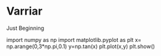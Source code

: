 # Varriar
Just Beginning


import numpy as np
import matplotlib.pyplot as plt
x= np.arange(0,3*np.pi,0.1)
y=np.tan(x)
plt.plot(x,y)
plt.show()
